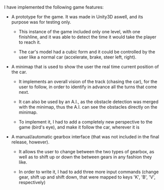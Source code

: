  I have implemented the following game features:
  - A prototype for the game. It was made in Unity3D aswell, and its purpose was for testing only.
  
    - This instance of the game included only one level, with one finishline, and it was able to detect the time it would take the player to reach it.
    
    - The car's model had a cubic form and it could be controlled by the user like a normal car (accelerate, brake, steer left, right).
  - A minimap that is used to show the user the real time current position of the car.
  
    - It implements an overall vision of the track (chasing the car), for the user to follow, in order to identify in advance all the turns that come next.
    
    - It can also be used by an A.I., as the obstacle detection was merged with the minimap, thus the A.I. can see the obstacles directly on the minimap.
    
    - To implement it, I had to add a completely new perspective to the game (bird's eye), and make it follow the car, wherever it is
   
  - A manual/automatic gearbox interface (that was not included in the final release, however).
  
    - It  allows the user to  change between the two types of gearbox, as  well as to shift up or down the between gears in  any fashion  they like.
    
    - In order to write it, I had to add three more input commands (change gear, shift up and shift down, that were mapped to keys 'K', 'B', 'V', respectively)
